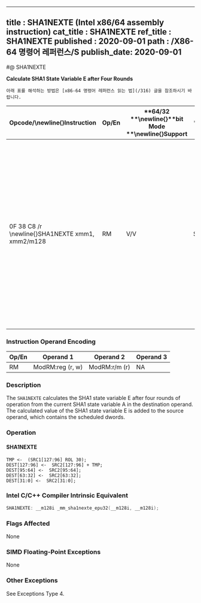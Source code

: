 ----------------------------
title : SHA1NEXTE (Intel x86/64 assembly instruction)
cat_title : SHA1NEXTE
ref_title : SHA1NEXTE
published : 2020-09-01
path : /X86-64 명령어 레퍼런스/S
publish_date: 2020-09-01
----------------------------


#@ SHA1NEXTE

**Calculate SHA1 State Variable E after Four Rounds**

```lec-info
아래 표를 해석하는 방법은 [x86-64 명령어 레퍼런스 읽는 법](/316) 글을 참조하시기 바랍니다.
```

|**Opcode/**\newline{}**Instruction**|**Op/En**|**64/32 **\newline{}**bit Mode **\newline{}**Support**|**CPUID **\newline{}**Feature **\newline{}**Flag**|**Description**|
|------------------------------------|---------|------------------------------------------------------|--------------------------------------------------|---------------|
|0F 38 C8 /r \newline{}SHA1NEXTE xmm1, xmm2/m128|RM|V/V|SHA|Calculates SHA1 state variable E after four rounds of operation from the current SHA1 state variable A in xmm1. The calculated value of the SHA1 state variable E is added to the scheduled dwords in xmm2/m128, and stored with some of the scheduled dwords in xmm1.|
### Instruction Operand Encoding


|Op/En|Operand 1|Operand 2|Operand 3|
|-----|---------|---------|---------|
|RM|ModRM:reg (r, w)|ModRM:r/m (r)|NA|
### Description


The `SHA1NEXTE` calculates the SHA1 state variable E after four rounds of operation from the current SHA1 state variable A in the destination operand. The calculated value of the SHA1 state variable E is added to the source operand, which contains the scheduled dwords.


### Operation
#### SHA1NEXTE 
```info-verb
TMP <-  (SRC1[127:96] ROL 30); 
DEST[127:96] <-  SRC2[127:96] + TMP; 
DEST[95:64] <-  SRC2[95:64]; 
DEST[63:32] <-  SRC2[63:32]; 
DEST[31:0] <-  SRC2[31:0]; 
```

### Intel C/C++ Compiler Intrinsic Equivalent

```cpp
SHA1NEXTE: __m128i _mm_sha1nexte_epu32(__m128i, __m128i);
```
### Flags Affected


None

### SIMD Floating-Point Exceptions


None

### Other Exceptions


See Exceptions Type 4.

